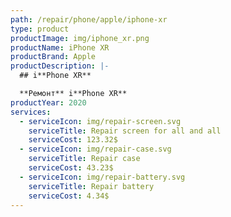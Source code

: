 ```yaml
---
path: /repair/phone/apple/iphone-xr
type: product
productImage: img/iphone_xr.png
productName: iPhone XR
productBrand: Apple
productDescription: |-
  ## i**Phone XR**

  **Ремонт** i**Phone XR**
productYear: 2020
services:
  - serviceIcon: img/repair-screen.svg
    serviceTitle: Repair screen for all and all
    serviceCost: 123.32$
  - serviceIcon: img/repair-case.svg
    serviceTitle: Repair case
    serviceCost: 43.23$
  - serviceIcon: img/repair-battery.svg
    serviceTitle: Repair battery
    serviceCost: 4.34$
---
```

